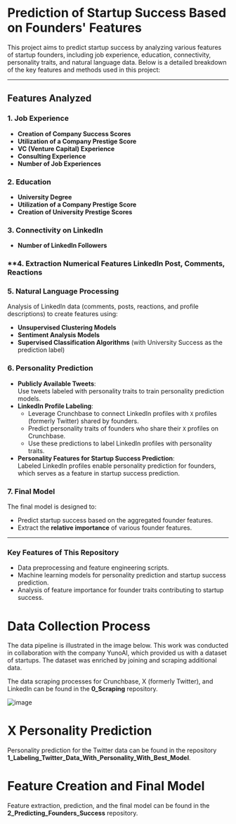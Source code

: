 # **Prediction of Startup Success Based on Founders' Features**

This project aims to predict startup success by analyzing various features of startup founders, including job experience, education, connectivity, personality traits, and natural language data. Below is a detailed breakdown of the key features and methods used in this project:

---

## **Features Analyzed**

### **1. Job Experience**
- **Creation of Company Success Scores**
- **Utilization of a Company Prestige Score**
- **VC (Venture Capital) Experience**
- **Consulting Experience**
- **Number of Job Experiences**

### **2. Education**
- **University Degree**
- **Utilization of a Company Prestige Score**
- **Creation of University Prestige Scores**

### **3. Connectivity on LinkedIn**
- **Number of LinkedIn Followers**

### **4. Extraction Numerical Features LinkedIn Post, Comments, Reactions
### **5. Natural Language Processing**
Analysis of LinkedIn data (comments, posts, reactions, and profile descriptions) to create features using:
- **Unsupervised Clustering Models**
- **Sentiment Analysis Models**
- **Supervised Classification Algorithms** (with University Success as the prediction label)
### **6. Personality Prediction**
- **Publicly Available Tweets**:  
  Use tweets labeled with personality traits to train personality prediction models.
- **LinkedIn Profile Labeling**:  
  - Leverage Crunchbase to connect LinkedIn profiles with `X` profiles (formerly Twitter) shared by founders.
  - Predict personality traits of founders who share their `X` profiles on Crunchbase.
  - Use these predictions to label LinkedIn profiles with personality traits.
- **Personality Features for Startup Success Prediction**:  
  Labeled LinkedIn profiles enable personality prediction for founders, which serves as a feature in startup success prediction.
### **7. Final Model**
The final model is designed to:
- Predict startup success based on the aggregated founder features.
- Extract the **relative importance** of various founder features.
---
### **Key Features of This Repository**
- Data preprocessing and feature engineering scripts.
- Machine learning models for personality prediction and startup success prediction.
- Analysis of feature importance for founder traits contributing to startup success.

# **Data Collection Process**

The data pipeline is illustrated in the image below. This work was conducted in collaboration with the company YunoAI, which provided us with a dataset of startups. The dataset was enriched by joining and scraping additional data. 

The data scraping processes for Crunchbase, X (formerly Twitter), and LinkedIn can be found in the **0_Scraping** repository.

![image](https://github.com/user-attachments/assets/e2e6bd7f-ea92-48a1-8bad-afcd20a74d61)

# **X Personality Prediction**
Personality prediction for the Twitter data can be found in the repository **1_Labeling_Twitter_Data_With_Personality_With_Best_Model**.

# **Feature Creation and Final Model**
Feature extraction, prediction, and the final model can be found in the **2_Predicting_Founders_Success** repository.

